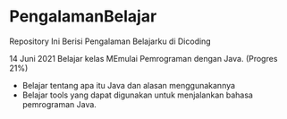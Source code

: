 # PengalamanBelajar
Repository Ini Berisi Pengalaman Belajarku di Dicoding

14 Juni 2021
Belajar kelas MEmulai Pemrograman dengan Java. (Progres 21%)
  * Belajar tentang apa itu Java dan alasan menggunakannya
  * Belajar tools yang dapat digunakan untuk menjalankan bahasa pemrograman Java. 
